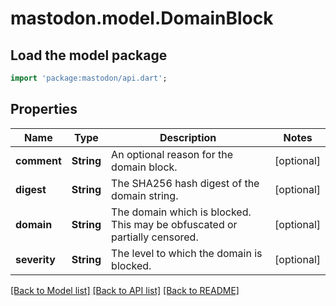 # mastodon.model.DomainBlock

## Load the model package
```dart
import 'package:mastodon/api.dart';
```

## Properties
Name | Type | Description | Notes
------------ | ------------- | ------------- | -------------
**comment** | **String** | An optional reason for the domain block. | [optional] 
**digest** | **String** | The SHA256 hash digest of the domain string. | [optional] 
**domain** | **String** | The domain which is blocked. This may be obfuscated or partially censored. | [optional] 
**severity** | **String** | The level to which the domain is blocked. | [optional] 

[[Back to Model list]](../README.md#documentation-for-models) [[Back to API list]](../README.md#documentation-for-api-endpoints) [[Back to README]](../README.md)


